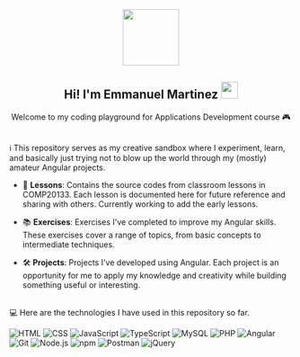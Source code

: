 <div id="header" align="center">
   <img src="https://media.giphy.com/media/M9gbBd9nbDrOTu1Mqx/giphy.gif" width="100"/>
</div>
<div id="greetings" align="center">
   <h2>
  Hi! I'm Emmanuel Martinez
  <img src="https://media.giphy.com/media/hvRJCLFzcasrR4ia7z/giphy.gif" width="30px"/>
</h2>
</div>

<div id="subheading" align="center">
	Welcome to my coding playground for Applications Development course 🎮
</div>
<br>

ℹ️ This repository serves as my creative sandbox where I experiment, learn, and basically just trying not to blow up the world through my (mostly) amateur Angular projects.

- 📁 **Lessons**: Contains the source codes from classroom lessons in COMP20133. Each lesson is documented here for future reference and sharing with others. Currently working to add the early lessons.

- 📚 **Exercises**: Exercises I've completed to improve my Angular skills. These exercises cover a range of topics, from basic concepts to intermediate techniques.

- 🛠️ **Projects**: Projects I've developed using Angular. Each project is an opportunity for me to apply my knowledge and creativity while building something useful or interesting.

<br>
💻 Here are the technologies I have used in this repository so far.

<br>

![HTML](https://img.shields.io/badge/HTML-E34F26?style=rounded-square&logo=html5&logoColor=white&labelColor=E34F26&logoWidth=20&logoHeight=20) ![CSS](https://img.shields.io/badge/CSS-1572B6?style=rounded-square&logo=css3&logoColor=white&labelColor=1572B6&logoWidth=20&logoHeight=20) ![JavaScript](https://img.shields.io/badge/JavaScript-F7DF1E?style=rounded-square&logo=javascript&logoColor=black&labelColor=F7DF1E&logoWidth=20&logoHeight=20) ![TypeScript](https://img.shields.io/badge/TypeScript-007ACC?style=rounded-square&logo=typescript&logoColor=white&labelColor=007ACC&logoWidth=20&logoHeight=20) ![MySQL](https://img.shields.io/badge/MySQL-4479A1?style=rounded-square&logo=mysql&logoColor=white&labelColor=4479A1&logoWidth=20&logoHeight=20) ![PHP](https://img.shields.io/badge/PHP-777BB4?style=rounded-square&logo=php&logoColor=white&labelColor=777BB4&logoWidth=20&logoHeight=20) ![Angular](https://img.shields.io/badge/Angular-DD0031?style=rounded-square&logo=angular&logoColor=white&labelColor=DD0031&logoWidth=20&logoHeight=20) ![Git](https://img.shields.io/badge/Git-F05032?style=rounded-square&logo=git&logoColor=white&labelColor=F05032&logoWidth=20&logoHeight=20) ![Node.js](https://img.shields.io/badge/Node.js-339933?style=rounded-square&logo=node.js&logoColor=white&labelColor=339933&logoWidth=20&logoHeight=20) ![npm](https://img.shields.io/badge/npm-CB3837?style=rounded-square&logo=npm&logoColor=white&labelColor=CB3837&logoWidth=20&logoHeight=20) ![Postman](https://img.shields.io/badge/Postman-FF6C37?style=rounded-square&logo=postman&logoColor=white&labelColor=FF6C37&logoWidth=20&logoHeight=20) ![jQuery](https://img.shields.io/badge/jQuery-0769AD?style=rounded-square&logo=jquery&logoColor=white&labelColor=0769AD&logoWidth=20&logoHeight=20)

